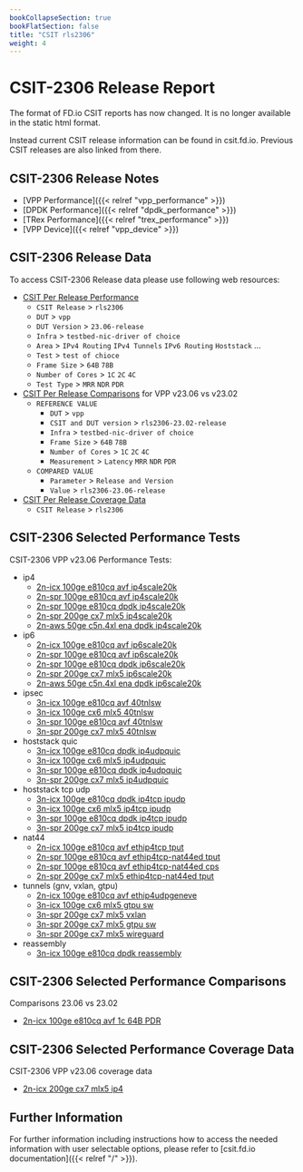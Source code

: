 ```yaml
---
bookCollapseSection: true
bookFlatSection: false
title: "CSIT rls2306"
weight: 4
---
```


# CSIT-2306 Release Report

The format of FD.io CSIT reports has now changed. It is no longer available
in the static html format.

Instead current CSIT release information can be found in csit.fd.io.
Previous CSIT releases are also linked from there.

## CSIT-2306 Release Notes

- [VPP Performance]({{< relref "vpp_performance" >}})
- [DPDK Performance]({{< relref "dpdk_performance" >}})
- [TRex Performance]({{< relref "trex_performance" >}})
- [VPP Device]({{< relref "vpp_device" >}})

## CSIT-2306 Release Data

To access CSIT-2306 Release data please use following web resources:

- [CSIT Per Release Performance](https://csit.fd.io/report/)
  - `CSIT Release` > `rls2306`
  - `DUT` > `vpp`
  - `DUT Version` > `23.06-release`
  - `Infra` > `testbed-nic-driver of choice`
  - `Area` > `IPv4 Routing` `IPv4 Tunnels` `IPv6 Routing` `Hoststack` ...
  - `Test` > `test of chioce`
  - `Frame Size` > `64B` `78B`
  - `Number of Cores` > `1C` `2C` `4C`
  - `Test Type` > `MRR` `NDR` `PDR`
- [CSIT Per Release Comparisons](https://csit.fd.io/comparisons/) for VPP
  v23.06 vs v23.02
  - `REFERENCE VALUE`
    - `DUT` > `vpp`
    - `CSIT and DUT version` > `rls2306-23.02-release`
    - `Infra` > `testbed-nic-driver of choice`
    - `Frame Size` > `64B` `78B`
    - `Number of Cores` > `1C` `2C` `4C`
    - `Measurement` > `Latency` `MRR` `NDR` `PDR`
  - `COMPARED VALUE`
    - `Parameter` > `Release and Version`
    - `Value` > `rls2306-23.06-release`
- [CSIT Per Release Coverage Data](https://csit.fd.io/coverage/)
  - `CSIT Release` > `rls2306`

## CSIT-2306 Selected Performance Tests

CSIT-2306 VPP v23.06 Performance Tests:

- ip4
  - [2n-icx 100ge e810cq avf ip4scale20k](https://csit.fd.io/report/#eNrtVstuwjAQ_JpwqRbZG4f00gM0_4FcZylRQ3BtEwFfX4OQNlFbiUpQLj74pRlrxzsayT5sHS09tS9ZscjKRYZlU8cpy-dPcXGtx1zMoLcWMJ_GnaOWtCfADhqzBynEO6GV9CyF-QTdr6CxCmbqDaQBCuvTKQ5vdEsoPsB1NXS1O5XA10uJb_UYrXeB0ahihPTkGBzJY5pdHwac30QzXzvSfCEqZyiQH4j5-W3MXjm9Id8cia_ErjBuYuMZkmZcJxzsAL00rKzOjH9yySaX_uaSvZ9LmLJ0vUv4qCxhytKtXLpjllTK0vUuqUdlSaUs3colzlJRTbqt25z_ekX1BWCVro4)
  - [2n-spr 100ge e810cq avf ip4scale20k](https://csit.fd.io/report/#eNrtVstOwzAQ_JpwQYvsjdNw4UDJfyDjbGlEmpq1iVS-HreqtIkAqUgtvfjgl2asHe9oJIe4ZXoO1D8U1bKolwXWXZumony8TQv3AUu1gNF7wPIu7Zh6soEABwieQSv1Sug13Wvl3sGOK-i8gYV5Ae2A4np_SiM42xOqN-ChhaHlfQl8Opb4Vk_Q9iMKmlTMkJFYwJk8ofn1bsL5TbTwLZOVC0m5QJHCRMzPbxP2iu2GQvdJciV1RXCXGi-QdvM6cecn6LFhdXNg_JNLPrv0N5f85VzCnKXTXcJrZQlzls7l0gWzZHKWTnfJXCtLJmfpXC5JlqrmZtjy5vDXq5ovlPOvWg)
  - [2n-spr 100ge e810cq dpdk ip4scale20k](https://csit.fd.io/report/#eNrtVkFOwzAQfE24oEXOxmm4cGjJP5CxFxo1Tc3aVCqvx60qbSLgEKmlFx_i2JpdzXhHIznEHdNLoP6pqFdFsyqw6Vxaimp5n37cB6zUAvbeA1YPacfUkwkEOEDwDKVS74S-pMdS2Q9w3m2g8xoW-hVKCxTXx1P6gjU9odoADw4Gx0cOfD5z_CAU1H1GQZOMCbInFnCiT8r8-jCq-VO1NBgmIx1JukCRwkjN75eT6jc2WwrdF0lLGovgNo1eoNJOeeLBj9DzxJr2VPFfPvns00yf_BV9wpynGT7hzfKEOU8X8-maedI5TzN80jfLk855uphPkqe6vRt2vD29--r2GxR2tCI)
  - [2n-spr 200ge cx7 mlx5 ip4scale20k](https://csit.fd.io/report/#eNrtVkFqwzAQfI17KVvstRyfemjqfwRV3jamsiNWqkny-iohsDZtD4akuehgWWJ2mdEOA_Jhx7TxZJ-zap3V6wzrro1LVr48xh9bj2W-gtE5wPIp7pgsaU-AA3jHgHn-QegKs69H0gF6u6-gcwpW6g0KAxS2p1P8vNGWMP8EHloYWj6R4OuF5AejoO1XEDTqmCEjsYAzgVLmtodJzd-ypUMzaWmJ2gUK5Cdyfr-dVL-z7sl3R5KWOBfBTRy-QIWZ84SDm6CXkdXNueLfnHLJqaVOuVs6hSlTS5zC-2UKU6au59RNM6VSppY4pe6XKZUydT2nJFNV8zDsuD-_AavmGw0uvhI)
  - [2n-aws 50ge c5n.4xl ena dpdk ip4scale20k](https://csit.fd.io/report/#eNrtl01OwzAQhU8TNmhQ7NQNGxYtuUdl4oFGTd2RbVqV0-NElSaBChWpJSy8yJ_ei2Yyn55G8WHncOWxfcrUMiuXmSwbE09ZsbiPF9d6WeRz2BOBLB7incMWtUeQFvTBg8rfUJBAq8GQ2UBDMxBKPL6AqAHDunuOh691izLfgLMGrHFdBfl8qvCtHKvmPbAamxgpe3QsjrpjG62PA8_ZntmsHWp2x7ZZCugHnZz_MHa_Or1F33wgv9IPhR11HPtArMeVwpEG6mleZdU7_oYRJUa_YkQ3YyRTji5mJCfKkUw5uhKjW-RoPkvb6AuhOJL_s4t-5kOJz8R7qOOTttClfOQk-Ukb6Dp8OD-qurM7t-3_i1T1CXgFjgk)
- ip6
  - [2n-icx 100ge e810cq avf ip6scale20k](https://csit.fd.io/report/#eNrtVstqwzAQ_Br3UrZIazvOpYcm_o-iypvG1HHUlWKafn2VEFibtpBC0lx00IsZsaMdBuTDlunZU_eYlYusWmRYtU2csvzpPi7ceczVDAbnAPOHuGPqyHgC7KG1H6CVeiV0muZa2XcwwwpaN4Nq_gLaAoX14RSHt6YjVG_AfQN9w4cSuDyV-FZP0GYXBI0qJshALOBEntDcej_i_CZa-IbJyIWoXKBAfiTm57cJe8VmQ779JLkSuyK4jY0XSNtpnbB3I_TUsKo-Mv7JJZdc-ptL7nouYcrS-S7hrbKEKUuXcumKWSpSls53qbhVloqUpUu5JFkq67t-y5vjX6-svwD4Z68S)
  - [2n-spr 100ge e810cq avf ip6scale20k](https://csit.fd.io/report/#eNrtVstqwzAQ_Br3UrZIazvOpYek_o-gypvG1HHUlWJIv75KCKxNW0ghaS466MWM2NEOA_Jhx7Ty1D1n5TKrlhlWbROnLF88xoU7j7maweAcYP4Ud0wdGU-APXjHoJV6I3Sa5lrZDzDDGlo3g2r-CtoChc3xFIe3piNU78B9A33DxxL4ci7xrZ6gzT4IGlVMkIFYwIk8obnNYcT5TbTwDZORC1G5QIH8SMzPbxP2ms2WfPtJciV2RXAbGy-QttM64eBG6LlhVX1i_JNLLrn0N5fc7VzClKXLXcJ7ZQlTlq7l0g2zVKQsXe5Sca8sFSlL13JJslTWD_2Ot6e_Xll_ASzUr94)
  - [2n-spr 100ge e810cq dpdk ip6scale20k](https://csit.fd.io/report/#eNrtVkFOwzAQfE24oEX2Jml64UDJP5CxFxo1TRfbVCqvx60qbSLgEKmlFx_i2JpdzXhHIznEnaeXQP1jUa-KZlVg07m0FOXTffr5PmCpFrBnBiwf0s5TTyYQ4ACBPWil3glZ01Ir-wGO3QY6XkCzfAVtgeL6eEpfsKYnVBvwg4PB-SMHPp85fhAK6j6joEnGBNmTF3CiT8p4fRjV_KlaGownIx1JukCRwkjN75eT6jdvthS6L5KWNBbBbRq9QNpOeeKBR-h5Yk17qvgvnzj7NNMnvqJPmPM0wye8WZ4w5-liPl0zT1XO0wyfqpvlqcp5uphPkqe6vRt2fnt699XtN68etKY)
  - [2n-spr 200ge cx7 mlx5 ip6scale20k](https://csit.fd.io/report/#eNrtVkFOwzAQfE24oEXJJqm5cGjJP5BxFhrhpNbaRC2vx60qbSLgEKmlFx_i2JpdzXhHI9mHHdOLJ_uU1ZtMbTJUXRuXrFzfxx9bj2W-gtE5wPIh7pgsaU-AA3jHgHn-TugKs1cj6QC93dfQuRWox1coDFDYHk_x80ZbwvwDeGhhaPlIgs9nkh-MgrafQdCoY4aMxALOBEqZ2x4mNX_Llg7NpKUlahcokJ_I-f12Uv3GuifffZG0xLkIbuLwBSrMnCcc3AQ9j0w1p4p_c8olp5Y65a7pFKZMLXEKb5cpTJm6nFNXzVSVMrXEqep2mapSpi7nlGSqbu6GHfenN2DdfAOqrL6W)
  - [2n-aws 50ge c5n.4xl ena dpdk ip6scale20k](https://csit.fd.io/report/#eNrtV8tOwzAQ_JpwQYvijVxz4UDJfyATLzRq6lq2KWq_vm5UaRPooUgJ5eBDXpqJdrKj0Sghbj29BuqeCrks1LJA1Zp0Kqrn-3TxXcCqXMDOOcDqId156kgHArSgvwLI8oOEE2Q1GGfW0LoFCCke30A0QHF1ek5HaHRHWK7BWwPW-NMEfDlP-DGOUfMZGU0iRsiOPIMjdUxzq_2Ac1Ezk7Unzewkm6FIYaDk8ocx-93rDYX2QPxKvxRmNGntA7AZT4p7N0DP-1J1z_gbj1z26Fceudk8wpyjqz3CG-UIc44m8miOHKncRt8dUv-pi1Ruosn8mSs_uYWu9Qdvkp_cQNP4w_mR9Z3d-k3_XyTrI3nWjpE``)
- ipsec
  - [3n-icx 100ge e810cq avf 40tnlsw](https://csit.fd.io/report/#eNrtmEtuwyAQQE_jbqqpbIzjbLpI6ntUBE8SJH8oUDfu6YvdSNiqKrVVsLtg449mgIGnJ43QplX4rLF6jLJ9lO8jkovSPqJ0d29fqtIkjTfQSQkkfbBfCitkGiFtQPALJHF8QiIT3CYxfwHWHYGrXpoWkizZHiDhgOYsJBVSI6exaSr9Bvb_MEwiGgMMNck2J15DU6phZfJ0XflLGS5avhoXtcXNIh0qF5xV7dLkuXc53-7F5TOFzA343KKLGtSTen66YTf-qFiNWryjm2Q8PpfBLaZJkM_XNr2cRK_nmBdjxrpMZWB6E6bSM1MSPPXAlKzqKQmeLs7Ut6c0eOqBKV3VUxo8XZypP09FLS6h7f0r0uH0_lvX-2uiQdKbEPXsaGh5PRAlazoaGt7FiXp2NLS7HojSNR0Nze7iRJ2jWXHXtKoe73qz4gMoCiw-)
  - [3n-icx 100ge cx6 mlx5 40tnlsw](https://csit.fd.io/report/#eNrtmM1OhDAQgJ8GL2YMlMJ68eDKexi2jLtN-GnauoJPb8FNBmJM1GzBQy_8ZKbttF--ZFJjO43PBuuHKNtHu33EdrJyjyh9vHUvXRuWxjmclQKW3rkvjTWWBiFtQYoekjg-IlOJ6POqh6buMxB6ULaDJEvuD5AIQHuSiktlUPDYtrV5A_d_GCeRrYUSDcvyo2igrfS4Mnu6rPylDIpWr5airrhF5IyagouqKU2dBsr5di-UX2osacDnFilq0czq-emGafyLLhs08h1pkun4KEM4TLOgWK5tBzWLXs5xV0wZ2zJVgelVmCrPTFnw1ANTtqmnLHi6OlPfnvLgqQemfFNPefB0dab-PJWN7EPb-1ek4-n9t67310SDpFch6tnR0PJ6IMq2dDQ0vKsT9exoaHc9EOVbOhqa3dWJkqNZcdN2upnuerPiA78JNZ4)
  - [3n-spr 100ge e810cq avf 40tnlsw](https://csit.fd.io/report/#eNrtmM1OhDAQgJ8GL2YMLWXZiwdX3sOUMrvbhJ_aVhSfXsBNCjEmarbgoRd-MtN22i9fMqmxrcYng9V9lB6i7BDRTJbDI0oeboeXrgxN4h10SgFN7oYvjRVyg5A0BRilgcTxCakiuCexeAbeHUHoXtkWSEr2BRABaM9SMakMChbbpjKvMPwX4yyyscDR0HR3EjU0pR6Xpo-Xpb_U4aLli3XRobpFpEPtgouyXZo69y7n-824AVwjdyM-9-iiFs2soJ_u2I0_al6jke_oJpnOz2WIAdQsKJZr217NopeDzPIpY2OqKlC9DlXlmyoNrvqgSrd1lQZX16fq3VUWXPVBlW3rKguurk_Vo6uylm-hBf4z1PH4_l0H_GumQdTrMPXtaWh_fTClm3oamt_1mfr2NLS-PpiyTT0Nje_6TJ2naX7TtLqe7oDT_ANkjjcG)
  - [3n-spr 200ge cx7 mlx5 40tnlsw](https://csit.fd.io/report/#eNrtmM1OxCAQgJ-mXsyYlsLWi4dd-x6GpeMuSX8IYG19etu6CW1MjMZFPHDpT2aAgS9fMsHYTuOTwfohYYekOCSkkNX0SPL97fTStSF5uoNeKSD53fSlsUZuEPKWg1EaSJqekKhMDEWP3EJTDwyEHpXtIGPZ_REyAWjPUlGpDAqa2rY2rzD9H-d5ZGuBoyFsdxINtJWeFyePl8U_VeKi1Yt10am-TaRH7YKbwl2aOo8u56vtuCFcI3djPnbpohbNqqTv7tmNf9a8QSPf0E2ynKDLEBOsVVBs17ajWkUvR1mUS0ZwsiqSvRZZ5Z8sic76IUtCO0uisyHI_oGzNDrrhywN7SyNzoYg69VZ2cghtsa_ADsf4D_sjH_MNQp7La7-fY1tsR-uJLCvsSkOwdW_r7El9sOVBvY1NsQhuDpfWXnTdrpZ7oxZ-Q4xpFRe)
- hoststack quic
  - [3n-icx 100ge e810cq dpdk ip4udpquic](https://csit.fd.io/report/#eNrlVctOwzAQ_JpwQYtsh5BeOLTkP5BjL8Sq27hep6J8PW5UsYmg1x6ai21pZvY1WplSH_Gd0L8W1aaoN4Wqnc1HUa4f8xU9qVK8wDEEUOVTfkX0qAmh3IMzXyCF-EQVJK6kMAewwW6h6ylR0mYLUq1EC9IApg5ceB5sOAzOtOcAOSSaroc20Dmfervk-5OcUTskRrN-hhwxMjirlWmhOzHnegcs0BE1K34bY0JCmtR0vU1WfES9Q3LfyLJxTMww2ZIJaObZ0ilM0Mv06mZk3Mg_Mtpj5nspaAE-_tfunfq5LDvv2c1lLeeNd7NqHvZ93I1_ZtX8ALrmCdg)
  - [3n-icx 100ge cx6 mlx5 ip4udpquic](https://csit.fd.io/report/#eNrlVUFuwyAQfI17qbYCXMe99NDE_4gw3taoOKYsjpy-vsSKurbaXHNwLoA0M8zujhAU-4B7QveaFdus3GaqtE1asvztMW3BkcrFBo7eg8qf0imgQ00I-QGsGUEK8YHKSzNumhE6NxbQ9hQpavMJUr2IGqQBjC1Y_zw0_muwpj7r041o2h5qT2c7tbvY_fFmtBkio0m_QI4YGFyUyjTfnphztQHm64CaBb99MSEizUq63iUr3oPukOw3smyaEjNMCmQGmqVbPPkZehleWU2M26RHRjuUwjgpaP0p_tftOtO8qzBXnOVdPcwbv8uiejj0oZv-yqL6AfuHCcg)
  - [3n-spr 100ge e810cq dpdk ip4udpquic](https://csit.fd.io/report/#eNrlVctugzAQ_Bp6qbayTSm59NCU_4iMvS0oJGy8JlLy9XVQ1AX1ccwhXGxLM7Ov0coc-4Abxu41K9ZZuc5M2fp0ZPnbY7pCxyZXL3AkApM_pVfADi0j5PsamAJopT7RkMaVVu4AnvwWmp4jR-u2oM1K1aAdYGygpefB02FoXX2JkGKia3qoiS8Jzfs14Y_sgvohCpr0M-SIQcBZsUKj5iScf1oQhQ1oRfLdmRAi8qSov_sUxUewO-T2jCIb5yQMl0yZgG6eLZ5ogl7HV1Yj41YOsrMdJn6nFS_Byd_6vVdHF2boXfu5sAW98X4W1cO-D7vx7yyqL3lpDXA)
  - [3n-spr 200ge cx7 mlx5 ip4udpquic](https://csit.fd.io/report/#eNrlVctugzAQ_Bp6qbayTQi99JCU_4iM2RZUE1yvQUm-Pg6KsqA-jjmEi21pZvY1WplC53FHaN-SbJvk20TlTRWPJN08x8tbUqlYw-AcqPQlvjxa1ISQ7jWQ86CE-ETlpDnkA-oArT1kUHcUKGjzBVK9ihKkAQw1NG7VV-67b0x5CRGDoqk7KB1dMqr3a8Yf6Rmt-sBo1M-QAT2Ds2qZ5uojc_7rgSXao2bNrTUmBKRJVX83yooPr1uk5oQsGwfFDBNtmYBmni0c3QS9zi8vRsbdPCSjLUphrBS0CC9_a_hhPV2apY_t6NKW9M47mhVP-8634x-aFWchkBQI)
- hoststack tcp udp
  - [3n-icx 100ge e810cq dpdk ip4tcp ipudp](https://csit.fd.io/report/#eNrlVctOwzAQ_JpwQYv8aBouHCj5D-TYWxLVbYzXrShfjxtVbCJUeoJDc7Etz4x3xyPLlPqIr4T-qShXRbUqVNW5PBT6-T5P0ZPSYgmHEEDph7yK6NEQgt5BZz9ACvGGKkh8lMK-gwtuA21PiZKxG5CLpWhAWsDUQhcWyYbmJPYu5HN64_ImxrWGJtCpqHo5F_3RAaNunxjNfU2QA0YGJw0zLbRH5ly2wQIT0bDi2x0TEtKopyteWbaOZovUfSJrhwtjhs3hjEA7LZmOYYSer7CqB8Y_JEnWeJTWS0FzCfQ3y7eR697N54Ve8nozSc7thV6x_Pe5lvXdro_b4S8t6y_g7REe)
  - [3n-icx 100ge cx6 mlx5 ip4tcp ipudp](https://csit.fd.io/report/#eNrlVcFuwyAM_ZrsMnkC0iSnHdblPyYC7hKNNAjTKt3Xj0bVnGjqeuqluQDiPWM_P1lQHAJ-ELrXrNhm1TZTVWfTkuVvz2kLjlQuSjh6Dyp_SaeADjUh5HvozAhSiE9UXpqxtCP0biygHShS1OYL5KYUDUgDGFvo_CYa35xjnfXpmUHbdIlhl0Pj6ZxTvV9y_imAUXuIjKayFsgRA4OLepnm2xNzrqpgvg6oOeBXHBMi0qykG1I5bBd0j9R9I8dO_WKGSdbMQLNMGU9-hl46WNUT4_4-ktEOpXFS0Ers_E_xQ7h6sKuZzmtSH8XHlU3nDcX3d7Won_ZD6Kc_tKh_AANWEQ4)
  - [3n-spr 100ge e810cq dpdk ip4tcp ipudp](https://csit.fd.io/report/#eNrlVUFuwyAQfI17qbYCO4576SGp_1Fh2NRWSLxlSaT09SVW1LVVNTm1h_gCiJlhdxghOPYB3xj9S1aus2qd5VXn0pAVq8c0Bc95oZZwJIK8eEqrgB4NIxT7BpgCaKXeMSeNz1rZD3DkttD2HDkauwW9WKoGtAWMLXS0iJaas9o7Sgf1xqVNDJsCGuJz1fz1UvVHC4K6QxQ0NTZBjhgEnHQsNGpPwrniQxQmoBHJtz0hRORRUzfMimwTzA65-0TRDjcmDJviGYF2WjKeaIRe7rCqB8Z_ZMnWeNTWa8WzifSa5ztJ9uBm9Ep_M3s_Wc7uld7w_PfJlvXDvg-74U8t6y_oFxS2)
  - [3n-spr 200ge cx7 mlx5 ip4tcp ipudp](https://csit.fd.io/report/#eNrlVUFuwyAQfI17qbbCEMenHpr6HxWGTW0Vx4glVpLXh1hR11bV5NQe4gsgZobdYYSg2Af8IHSvWbHJyk0my9amIVNvz2kKjqQSaxi8B6le0iqgQ00IaqeBfAApxCdKn5tDOaCO0LlDAU1PkaI2X5Cv1qKG3ADGBlq_isbXF7mzPp3Ua5s2MWwV1J4uZeX7teyPHhi1-8ho6myGDBgYnLXMNN8cmXPLCEt0QM2ab39MiEiTru64Zdk26A6pPSFrxytjhkkBTUAzLxmPfoJeL7GsRsa_pElGO8yNywUtJ9Rbph8l271d0kv9ze0Dpbm8l3rH9N9nW1RPuz50499aVGf85RtO)
- nat44
  - [2n-icx 100ge e810cq avf ethip4tcp tput](https://csit.fd.io/report/#eNrtVl1PhDAQ_DX4Ytb0gxZ88MGT_2G4sickd9za9ojnr7ecJIUoiYlGI-GllM4su9PJJDh_tPjocH-XqE2SbRKRNVVYEnl_HR5274RkGjoiEPIm7CzusXQIooXGvABn7AkFccw5M89QdjtoKO2Pt8ANoK_DqzfUn277upozkQJpCU6nigvwdPLQVrZvKh6Gph8miGh18hENc02QDm0EJwNHGtXnEWdORuSXFstYEHREyKMbDfNFsbF8Z8sDuuYV4zf6i4sEE8wZYWba2Z9phA5XmBUXxp85SauT33WSft9JLfNBHWdS8Nulx_JzvctJ5oyftPr5L_OplZL6XV_KRZ7pfNn5nNG7mHzO-Umrnz-aT1VctUd7uPzbquINdw_s1g)
  - [2n-spr 100ge e810cq avf ethip4tcp-nat44ed tput](https://csit.fd.io/report/#eNrtVl1PhDAQ_DX4Ytb0gxZ88MGT_2Eq7AkJx61tj-T89ZaTpBAlMdFoJLwAZabdnZ1MUuePFh8dtneJ2iXZLhFZU4VHIu-vw8u2TkimoScCIW_Cl8UWjUMQHTiywBl7RkEcc87KFzD9HhpKh99PwEtAX4elLwk649MUK6g5EymQluB0qrgATycPXWWHouJhLPqhg4hWJx_R0NcM6dFGcNZwpFF9nnCWZES-sWjihiAnQh7dpJkvio3b99Yc0DWvGM8YBhcJZTBngpXzyv5ME3QcYVZcGH_mJG1OftdJ-n0ntcxHdZxJwW_XHsvP9a4nmQt-0ubnv8ynVkrqd30pF3mm83Xnc0HvavK55Cdtfv5oPlVx1R3t4XK3VcUbnCbrMg)
  - [2n-spr 100ge e810cq avf ethip4tcp-nat44ed cps](https://csit.fd.io/report/#eNrtlt1KxDAQhZ-m3shI_lsv9sK17yGxnbWFbndMYmF9euNaSItdEBTFsjdNy5l05uTjQHw4OHzw2G0yvc3ybSbyto6PTN5dx8V1XkhmYCACIW_im8MOrUcQPXhywBl7QkEcC86qZ7DDDlpSYNQj8AowNPErVAS9DUphDQ1nQgEZCd4ozQVU5KGv3XtLcT-2_NQ_qfVLSGqcaqYM6JI4GzeVUXOc1JwzkeqtQ5s2RDdJCugnw3zNa9q9c3aPvn3F9It4akmvIpgk8WreNxxpoo4HmJenij-iSBeK36NIv07RyGK0xpkU_HblcVy0u5ZELrOkC8v_l0ujtTQf5hQXRW6KVedy2e5KcnmGJV1Y_mAudXnVH9z-dIfV5RtGI-MK)
  - [2n-spr 200ge cx7 mlx5 ethip4tcp-nat44ed tput](https://csit.fd.io/report/#eNrtlt1qhDAQhZ_G3pQp-THRXvSiW9-jpDqtgrpDkpXdPn2zWyFKKxRaWCre-MOZcebk44DO7y0-O2wfErVLsl0isqYKl0Q-3oabbZ2QTMNABELehSeLLRqHIHpwZEEw9oaCeHnMBjQeuvaooKEUOGMvwEtAX4dXXxL0xqcpVlBzJlIgLcHpVHEBng4e-sqex4qnceyXHaJaHXxUw2YzZUAbxdnKsYzq06Rm2UjsMBZNbAmGouTRTdb5od3Y_mpNh655x_iN89HFgjIAmmjlfLI_0UQdDzErLhVXpEkbzd_TpGvQ1DIf_XEmBb9ffzy_d7ymhC4wpY3pv82pVkrqT4cpF3mm87XndMHxinK6xJQ2pn-cU1Xc9HvbXf55VfEBRW_56g)
- tunnels (gnv, vxlan, gtpu)
  - [2n-icx 100ge e810cq avf ethip4udpgeneve](https://csit.fd.io/report/#eNrtmFFrgzAQxz-Nexk3TIxxL3to5_coVq-tYNMsidL20y8W4XRjsIexQtIXI_7vcnf580OIdSeDG4vdW5Kvk2Kd8KJt_CPJVs9-MZ3lWSph0Bp49uLfDHZYWQSuoK3PwNJ0j1wzfGVp_QHVsINWi43rlcLOghRbYDWgO_ivMK19o_eocEBg0geOCdtxS9WYsTJ_nyp_a4PUpnek-uYWyoCGxEXXFKYPl1nMT7NQfGWwooTZiBTi0M6a-tXIlLwz1RFte0XawZ8d6bW3iSRWL8u6i56p0zkW5S3ivp7qh6d_4qm-r6fxYRo6pfFBGjijPI_vZ7qcOUROv7iqH66GwKqIjlQROKciOkpF4IzK-CCVoVMq48NU_ienefmkTuZ4u0vKy0_aCie_)
  - [3n-icx 100ge cx6 mlx5 gtpu sw](https://csit.fd.io/report/#eNrtlkFugzAQRU9DN9VUYAysumjCPSJipgmScUa2SUlPXxNFGlDbRao02XiDkf-3Z-ynL9n5g8WNQ_2aFKukWiWi6trwSfK35zBY7USelnAkApG_hD-LGhuHkBvo1AhZmu5QUKbGsh2h12MBHcmNH4xB7aCUW8gUoN-H2Z2nwX1M-nbawbR2KiTWl0LfqrLaDp7V0MtCOaJlcdEk22h_Ys-vrbO_sdjwgtmJ2OLRzZr66YTsfbdNj677RF4QboZ1FSCwlKllFX-imXq5tqo-O-5KjCKxvxCj_ycmYsauIyYenTERM3ZLYnfImIwZu46YfHTGZMzYLYlxxor6yRxsf34zFvUXjV3cHg)
  - [3n-spr 200ge cx7 mlx5 vxlan](https://csit.fd.io/report/#eNrtVcFuwjAM_Zrugjy1KaUnDrD-B0pTDyqlwXJCVfb1BKjkVtN24YCEuCRRnl_s5ycrPhwZdx7tOim2SblNVNk2cUnyzSJubL3K0xX0RKDyz3hitKg9Qu40eGJQabpHRZkZyh51gM4OBbS03IWTc2g9rJY1ZAYwHOJtP1jtwKq6qeMjnTaWHbiGrxnV15jxV3pBm1MQNBY1Q3pkAWfVShgdzhLznwahaEYtnIk0CQnoJ3X9LVUY36w79O0PCi02SnATbREoM_Nc4UwTdOxfWd0inuMhvT18yEN6joeDuQp78Qm8i3yp2Rt9o7dvD89bUX24I3e3_6-oLg1S_ds)
  - [3n-spr 200ge cx7 mlx5 gtpu sw](https://csit.fd.io/report/#eNrtlsGKgzAQhp_GvSyzaIz1tIft-h4l1dlWiOmQRLft0zeWwii7LHQp0kMuRvz_cSb5-CHOHyxuHOr3pFgn5ToRZduER5J_vIbFaifydAUDEYj8LbxZ1KgcQm4UOLIg0nSHgrL6WA6oPHT6WEBLcuN7Y1A7WMktZDWg34evO0-9-x717fgT09ixl_i89frRmNWm96yGcWbKgJbF2Zxso_2JPX9NzyXKouKayabY4tFN5vptk-z9sqpD156RC8LhsF4HFCxl9byLP9FEvZ1cWV0dS3OjyO2f3GgRbiLm7W5u4gnyJmLeHsxtmbzJmLe7ucknyJuMeXswN85bUb2Yg-2u98qiugCXaut-)
  - [3n-spr 200ge cx7 mlx5 wireguard](https://csit.fd.io/report/#eNrtl0FugzAQRU9DN5Ur24TCpouk3CNy8DRBMo41NiTp6WNQpAFVqrqoGinuBhD_DzPjr7fAhyPC1oN5y4pNVm4yWbY6XrJ8_RxvaLzM-SsbnGMyf4lPCAaUB5ZbxbxDJjnfg3SiOZcDqMA6cy5Y61bb0FsLxjNRiGrHRMMgHOL7XrtTi7DvFWrBOQ_W-NNYsBu_ajWOzeX7rfmXSUjVfSA1zrdQBkASF4OTzR0u5PluHSpRCIpqZluSJYCfzfWDnan0A1UHvv0Eqp8OjxxNDGsmNsu24eJm6u0oy3py3D1Z95_sbyXr7pxsgsgmQWyCwCbAa3K0JsBqcqQ-PqdVapxWj89plRqn1R9zWtRP9ojd9O9a1FdcSTlU)
- reassembly
  - [3n-icx 100ge e810cq dpdk reassembly](https://csit.fd.io/report/#eNrtVkFugzAQfA29VFthAyGXHpLyjwrMNrEKxvW6aenr69BIC6p6qUTCgYttecar2R2NZPKdw2fC5jHK9lG-j2Su67BEye4-bK4hmcQbOFkLMnkIJ4cNloSQGNDqE0QcH1BagVsRqzeobf0KyvXWdyAysa1AKEB_1DbVllAFeuxNQx8QbqpzHW08lEgy2xxUG6qXRNhWTQ-mdmcd8umi45coRut3z2iQOkFO6Bic9MA0e-yZ83dn_KAMQvnFT8OMeqSRoH-1z8VeXNki6S_kisNkmaGChSNQTYX43o7Qy1TzYmAsyW-7-j2D33Zuv-Wa7-v6LW-bb7nme0l-z57vdM33df1Ob5vvdM33kvzmfGfFnelcO_zTs-IbpihUvQ)

## CSIT-2306 Selected Performance Comparisons

Comparisons 23.06 vs 23.02
- [2n-icx 100ge e810cq avf 1c 64B PDR](https://csit.fd.io/comparisons/#eNqNkEsOgjAQhk-DG1JTioAbFyoHMMYLNGUwJFDqtBD19LY8LCQuTJq0M_83j_4aahAGikOQnQKWIZSAIAXYdxAfwzGrwUzxDTsrncMh6SqrVq7QoptRe_VKuWDkrdIDehFrzWKaEhZvKSNou3ENHq9kidzTTJJKPElE6R2YimAfUfEgvC99hWjxu3bidonOLkzySS-x0dV7jaS704ox5qXWxCW_TkQ2nHlWozj-4ZKleANm-XFvxIj0vO7gty_p0pdh_ka22Bzcakn-AeXRdNc)

## CSIT-2306 Selected Performance Coverage Data

CSIT-2306 VPP v23.06 coverage data
- [2n-icx 200ge cx7 mlx5 ip4](https://csit.fd.io/coverage/#eNpVjsEOwiAQRL8GLwaDi5RTD9b-hyG4sSRICSDSv29JD9TLJjNvZjMRLepkZtcTORCQwcbtEn4_7wI466oBj2q8vqnR7P0fyRgaBH5hHQ3bdxWxxfy0HDKOGl0oMPZG8FddZEaV6McW0RoqoGoV429VyPEUp_n3tCqh00tPRN1-tGpKjCsrcD2n)

## Further Information

For further information including instructions how to access the needed
information with user selectable options, please refer to
[csit.fd.io documentation]({{< relref "/" >}}).
